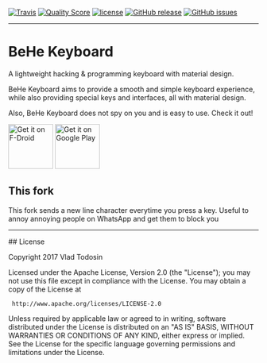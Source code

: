 [![Travis](https://img.shields.io/travis/VladThodo/behe-keyboard.svg?style=flat-square)]()
[![Quality Score](https://img.shields.io/scrutinizer/g/VladThodo/behe-keyboard.svg?style=flat-square)]()
[![license](https://img.shields.io/github/license/VladThodo/behe-keyboard.svg?style=flat-square)]()
[![GitHub release](https://img.shields.io/github/release/VladThodo/behe-keyboard.svg?style=flat-square)]()
[![GitHub issues](https://img.shields.io/github/issues/VladThodo/behe-keyboard.svg?style=flat-square)]()

<hr>


# BeHe Keyboard

A lightweight hacking &amp; programming keyboard with material design.

BeHe Keyboard aims to provide a smooth and simple keyboard experience, while also providing special keys and interfaces, all with material design.

Also, BeHe Keyboard does not spy on you and is easy to use. Check it out!


<a href="https://f-droid.org/packages/com.vlath.keyboard/" target="_blank">
<img src="https://f-droid.org/badge/get-it-on.png" alt="Get it on F-Droid" height="90"/></a>
<a href="https://play.google.com/store/apps/details?id=com.vlath.keyboard" target="_blank">
<img src="https://play.google.com/intl/en_us/badges/images/generic/en-play-badge.png" alt="Get it on Google Play" height="90"/></a>

## This fork

This fork sends a new line character everytime you press a key. Useful to annoy annoying people on WhatsApp and get them to block you
<hr>
## License
 
 Copyright 2017 Vlad Todosin
 
 Licensed under the Apache License, Version 2.0 (the "License");
 you may not use this file except in compliance with the License.
 You may obtain a copy of the License at
 
     http://www.apache.org/licenses/LICENSE-2.0
 
 Unless required by applicable law or agreed to in writing, software
 distributed under the License is distributed on an "AS IS" BASIS,
 WITHOUT WARRANTIES OR CONDITIONS OF ANY KIND, either express or implied.
 See the License for the specific language governing permissions and
 limitations under the License.
